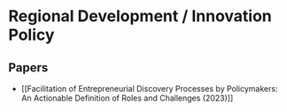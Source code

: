 # Regional Development / Innovation Policy

## Papers

- [[Facilitation of Entrepreneurial Discovery Processes by Policymakers: An Actionable Definition of Roles and Challenges (2023)]]
